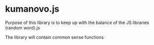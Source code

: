 # kumanovo.js
Purpose of this library is to keep up with the balance of the JS libraries (random word).js 

The library will contain common sense functions
